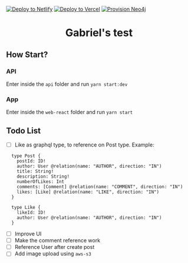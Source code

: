 [![Deploy to Netlify](https://www.netlify.com/img/deploy/button.svg)](https://grandstack.io/deploy-starter-netlify) [![Deploy to Vercel](https://vercel.com/button)](https://grandstack.io/deploy-starter-vercel) [![Provision Neo4j](https://grandstack.io/img/provision-neo4j.png)](https://sandbox.neo4j.com/?usecase=blank-sandbox)

<h1 style="text-align: center;">
  Gabriel's test
</h1>

## How Start?

### API
Enter inside the `api` folder and run `yarn start:dev`

### App
Enter inside the `web-react` folder and run `yarn start`


## Todo List

- [ ] Like as graphql type, to reference on Post type. Example:
````
  type Post {
    postId: ID!
    author: User @relation(name: "AUTHOR", direction: "IN")
    title: String!
    description: String!
    numberOfLikes: Int
    comments: [Comment] @relation(name: "COMMENT", direction: "IN")
    likes: [Like] @relation(name: "LIKE", direction: "IN")
  }

  type Like {
    likeId: ID!
    author: User @relation(name: "AUTHOR", direction: "IN")
  }
````
- [ ] Improve UI
- [ ] Make the comment reference work
- [ ] Reference User after create post
- [ ] Add image upload using `aws-s3` 
